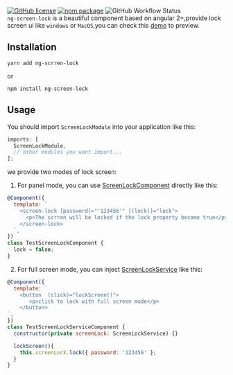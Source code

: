 [![GitHub license](https://img.shields.io/github/license/CodingCloud9527/ng-screen-lock)](https://github.com/CodingCloud9527/ng-screen-lock/blob/master/LICENSE)
[![npm package](https://img.shields.io/npm/v/ng-screen-lock/latest)](https://www.npmjs.org/package/ng-screen-lock)
![GitHub Workflow Status](https://img.shields.io/github/workflow/status/CodingCloud9527/ng-screen-lock/ci)  
`ng-screen-lock` is a beautiful component based on angular 2+,provide lock screen ui like `windows` or `MacOS`,you can check this [demo](https://carbonhe.github.io/ng-screen-lock/) to preview.

## Installation

```shell script
yarn add ng-scrren-lock
```

or

```shell script
npm install ng-screen-lock
```

## Usage

You should import `ScreenLockModule` into your application like this:

```js
imports: [
  ScreenLockModule,
  // other modules you want import...
];
```

we provide two modes of lock screen:

1. For panel mode, you can use [ScreenLockComponent](https://github.com/CodingCloud9527/ng-screen-lock/blob/master/lib/src/screen-lock.component.ts) directly like this:

```js
@Component({
  template: `
    <screen-lock [password]="'123456'" [(lock)]="lock">
      <p>The scrren will be locked if the lock property become true</p>
    </screen-lock>
  `,
})
class TestScreenLockComponent {
  lock = false;
}
```

2. For full screen mode, you can inject [ScreenLockService](https://github.com/CodingCloud9527/ng-screen-lock/blob/master/lib/src/screen-lock.service.ts) like this:

```js
@Component({
  template: `
    <button  (click)="lockScreen()">
       <p>click to lock with full screen mode</p>
    </button>
`,
})
class TestScreenLockServiceComponent {
  constructor(private screenLock: ScreenLockService) {}

  lockScreen(){
    this.screenLock.lock({ password: '123456' };
  }
}
```
